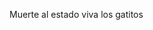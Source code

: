 Muerte al estado viva los gatitos

<!---
MrRedMan09/MrRedMan09 is a ✨ special ✨ repository because its `README.md` (this file) appears on your GitHub profile.
You can click the Preview link to take a look at your changes.
--->
